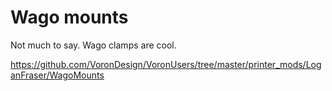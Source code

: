 # Wago mounts

Not much to say. Wago clamps are cool.

https://github.com/VoronDesign/VoronUsers/tree/master/printer_mods/LoganFraser/WagoMounts
